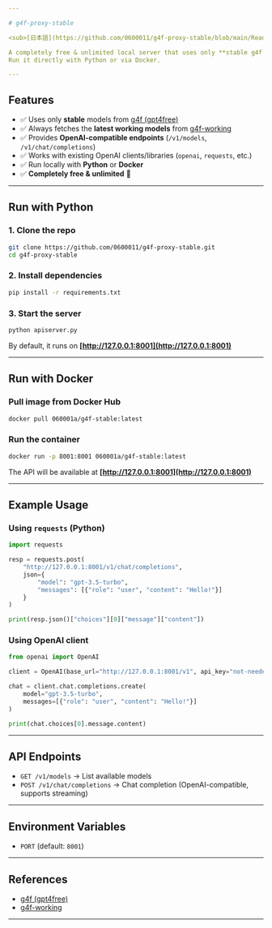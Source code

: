 ```yaml
---

# g4f-proxy-stable

<sub>[日本語](https://github.com/0600011/g4f-proxy-stable/blob/main/Readme/READMEjp.md)</sub>

A completely free & unlimited local server that uses only **stable g4f models** and provides an **OpenAI-compatible API**.
Run it directly with Python or via Docker.

---
```


## Features

* ✅ Uses only **stable** models from [g4f (gpt4free)](https://github.com/xtekky/gpt4free)
* ✅ Always fetches the **latest working models** from [g4f-working](https://raw.githubusercontent.com/maruf009sultan/g4f-working/refs/heads/main/working/working_results.txt)
* ✅ Provides **OpenAI-compatible endpoints** (`/v1/models`, `/v1/chat/completions`)
* ✅ Works with existing OpenAI clients/libraries (`openai`, `requests`, etc.)
* ✅ Run locally with **Python** or **Docker**
* ✅ **Completely free & unlimited** 🚀

---

## Run with Python

### 1. Clone the repo

```bash
git clone https://github.com/0600011/g4f-proxy-stable.git
cd g4f-proxy-stable
```

### 2. Install dependencies

```bash
pip install -r requirements.txt
```

### 3. Start the server

```bash
python apiserver.py
```

By default, it runs on **[http://127.0.0.1:8001](http://127.0.0.1:8001)**

---

## Run with Docker

### Pull image from Docker Hub

```bash
docker pull 060001a/g4f-stable:latest
```

### Run the container

```bash
docker run -p 8001:8001 060001a/g4f-stable:latest
```

The API will be available at **[http://127.0.0.1:8001](http://127.0.0.1:8001)**

---

## Example Usage

### Using `requests` (Python)

```python
import requests

resp = requests.post(
    "http://127.0.0.1:8001/v1/chat/completions",
    json={
        "model": "gpt-3.5-turbo",
        "messages": [{"role": "user", "content": "Hello!"}]
    }
)

print(resp.json()["choices"][0]["message"]["content"])
```

### Using OpenAI client

```python
from openai import OpenAI

client = OpenAI(base_url="http://127.0.0.1:8001/v1", api_key="not-needed")

chat = client.chat.completions.create(
    model="gpt-3.5-turbo",
    messages=[{"role": "user", "content": "Hello!"}]
)

print(chat.choices[0].message.content)
```

---

## API Endpoints

* `GET /v1/models` → List available models
* `POST /v1/chat/completions` → Chat completion (OpenAI-compatible, supports streaming)

---

## Environment Variables

* `PORT` (default: `8001`)

---

## References

* [g4f (gpt4free)](https://github.com/xtekky/gpt4free)
* [g4f-working](https://github.com/maruf009sultan/g4f-working)

---
